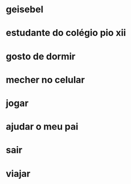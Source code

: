 # geisebel
# estudante do colégio pio xii
# gosto de dormir 
# mecher no celular 
# jogar 
# ajudar o meu pai 
# sair 
# viajar 
